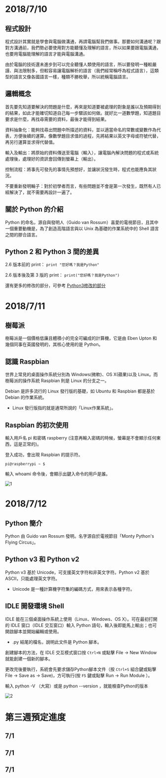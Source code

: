 
# 2018/7/10

## 程式設計

程式設計其實就是學會與電腦做溝通，再請電腦幫我們做事。那要如何溝通呢？跟對方溝通前，我們勢必要使用對方能聽懂及理解的語言，所以如果要跟電腦溝通，也要用電腦能理解的語言才能與電腦溝通。

由於電腦的技術還未進步到可以完全聽懂人類使用的語言，所以要發明一種較嚴謹、與法限制多，但較容易讓電腦解析的語言（我們經常稱呼為程式語言），這類型的語言又像各國語言一樣，種類不勝枚舉，所以統稱電腦語言。

## 邏輯概念

首先要先知道要解決的問題是什麼，再來是知道要被處理的對象是誰以及預期得到的結果，如此才能確切知道自己每一步驟該如何做。就好比一道數學題，知道題目要求是什麼，再找尋需要的資料，最後才能得到結果。

資料抽象化：能夠找尋出問題中所描述的資料，並以適當命名的常數或變數作為代表，方便後續的運算。像數學題目求值的過程，先將結果以英文字母或符號代替，再另行運算並求得代替值。

輸入及輸出：將原始的資料傳送至電腦（輸入），讓電腦內解決問題的程式或系統處理後，處理好的資訊會回傳到螢幕上（輸出）。

控制流程：將事先可發先的事情先預想好，並讓狀況發生時，程式也能應負其狀況。

不要重新發明輪子：對於初學者而言，有些問題並不會是第一次發生，既然有人已經解決了，就不需要再設計一遍了。

## 關於 Python 的介紹
Python 的命名，源自與發明人（Guido van Rossum）喜愛的電視節目，且其中一個重要動機是，為了創造高階語言與以 Unix 為基礎的作業系統中的 Shell 語言之間的膠合語言。

## Python 2 和 Python 3 間的差異
2.6 版本前的 print： ``print "您好嗎？我是Python"``

2.6 版本後及第 3 版的 print： ``print("您好嗎？我是Python")``

還有更多的修改的部分，可參考 [Python3修改的部分](https://docs.python.org/3/whatsnew/3.0.html)

# 2018/7/11

## 樹莓派

樹莓派是一個價格低廉且體積小的完全可編成的計算機，它是由 Eben Upton 和幾個同事在英國發明的，其核心使用的是 Python。

## 認識 Raspbian

世界上常見的桌面操作系統分別為 Windows(微軟)、OS X(蘋果)以及 Linux。而樹莓派的操作系統 Raspbian 則是 Linux 的分支之一。

Debian 是許多流行的 Linux 發行版的基礎，如 Ubuntu 和 Raspbian 都是基於 Debian 的作業系統。
+ Linux 發行版指的就是通常所說的「Linux作業系統」。

## Raspbian 的初次使用
輸入用戶名 pi 和密碼 raspberry (注意再輸入密碼的時候，螢幕是不會顯示任何東西，這是正常的)。

登入成功，會出現 Raspbian 的提示符。

```pi@raspberrypi ~ $```

輸入 whoami 命令後，會顯示出鍵入命令的用戶是誰。

![1](https://raw.githubusercontent.com/a010891000/test/master/image/Raspbian/1.png)


# 2018/7/12

## Python 簡介
Python 由 Guido van Rossum 發明。名字源自於電視節目「Monty Python's Flying Circus」。

## Python v3 和 Python v2

Python v3 基於 Unicode，可支援英文字符和非英文字符。Python v2 基於 ASCII，只能處理英文字符。
+ Unicode 是一種計算機字符集的編碼方式，用來表示各種字符。

## IDLE 開發環境 Shell
IDLE 能在三個桌面操作系統上使用（Linux、Windows、OS X）。可在最初打開的 IDLE 窗口（IDLE 交互窗口）輸入 Python 語句，輸入後即能馬上輸出；也可開啟腳本並開始編輯或使用。
+ .py 結尾的檔名，說明此文件是 Python 腳本。

創建腳本的方法，在 IDLE 交互模式窗口按 `Ctrl+N` 或點擊 File → New Window 就能創建一個新的腳本。

更改完後要執行，系統會先要求儲存Python腳本文件（按 `Ctrl+S` 組合鍵或點擊 File → Save as → Save)，方可執行(按 `F5` 鍵或點擊 Run → Run Module ）。

輸入 python -V （大寫）或是 python --version ，就能檢查Python的版本

![2](https://raw.githubusercontent.com/a010891000/test/master/image/Raspbian/2.png)

<!--
請具體按照時間、預計規劃的工作規劃。請合理思考你實際有辦法投入的時間。目前你是沒辦法領到薪資的部分，需要清楚地問自己，如果沒拿到錢，你能做多久與堅持多久?
-->


# 第三週預定進度
## 7/1
## 7/1
## 7/1

